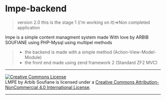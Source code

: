 # lmpe-backend

>version 2.0
>this is the stage 1 (i'm working on it)=>Non completed application



lmpe is a simple content managment system
made With love by ARBIB SOUFIANE using PHP-Mysql using multipel methods

> - the backend is made with a simple method (Action-View-Model-Module)
> - the front end made using zend framework 2 (Standard ZF2 MVC) 
<hr/>
<a rel="license" href="http://creativecommons.org/licenses/by-nc/4.0/"><img alt="Creative Commons License" style="border-width:0" src="https://i.creativecommons.org/l/by-nc/4.0/88x31.png" /></a><br /><span xmlns:dct="http://purl.org/dc/terms/" property="dct:title">LMPE</span> by <span xmlns:cc="http://creativecommons.org/ns#" property="cc:attributionName">Arbib Soufiane</span> is licensed under a <a rel="license" href="http://creativecommons.org/licenses/by-nc/4.0/">Creative Commons Attribution-NonCommercial 4.0 International License</a>.
<hr/>
